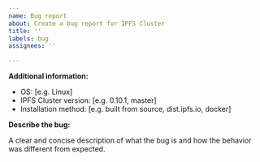 ```yaml
---
name: Bug report
about: Create a bug report for IPFS Cluster
title: ''
labels: bug
assignees: ''

---
```


<!--

You are about to open an issue in the ipfs-cluster repository. Please verify that:

* This is not a IPFS Cluster website content issue: file those here: https://github.com/ipfs/ipfs-cluster-website/issues
* You read the [troubleshooting section](https://cluster.ipfs.io/documentation/troubleshooting/) of the website and it did not help
* You searched for similar issues in the repo without luck
* All peers are running the same cluster version
* All peers are configured using the same cluster `secret`

Thank you!
-->

**Additional information:**
 - OS: [e.g. Linux]
 - IPFS Cluster version: [e.g. 0.10.1, master]
 - Installation method: [e.g. built from source, dist.ipfs.io, docker]

**Describe the bug:**

A clear and concise description of what the bug is and how the behavior was different from expected.

